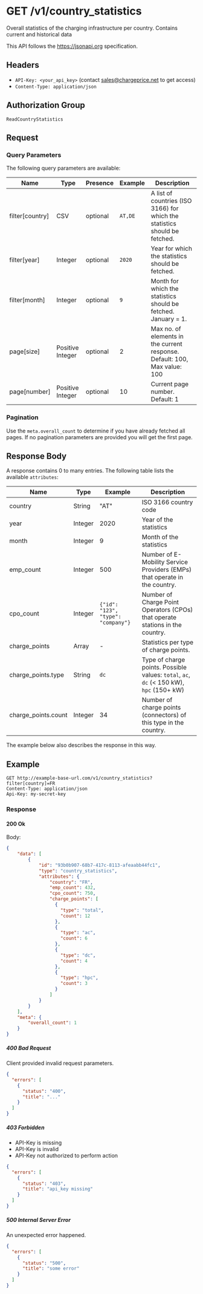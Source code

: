 
# GET /v1/country_statistics

Overall statistics of the charging infrastructure per country.
Contains current and historical data 

This API follows the https://jsonapi.org specification.

## Headers

* `API-Key: <your_api_key>` (contact sales@chargeprice.net to get access)
* `Content-Type: application/json`

## Authorization Group

`ReadCountryStatistics`

## Request

### Query Parameters

The following query parameters are available:

| **Name**        | **Type**         | **Presence** | **Example** | **Description**                                                            |
|-----------------|------------------|--------------|-------------|----------------------------------------------------------------------------|
| filter[country] | CSV              | optional     | `AT,DE`     | A list of countries (ISO 3166) for which the statistics should be fetched. |
| filter[year]    | Integer          | optional     | `2020`      | Year for which the statistics should be fetched.                           |
| filter[month]   | Integer          | optional     | `9`         | Month for which the statistics should be fetched. January = 1.             |
| page[size]      | Positive Integer | optional     | 2           | Max no. of elements in the current response. Default: 100, Max value: 100  |
| page[number]    | Positive Integer | optional     | 10          | Current page number. Default: 1                                            |

### Pagination

Use the `meta.overall_count` to determine if you have already fetched all pages.
If no pagination parameters are provided you will get the first page.

## Response Body

A response contains 0 to many entries.
The following table lists the available `attributes`:

| **Name**            | **Type** | **Example**                        | **Description**                                                                         |
|---------------------|----------|------------------------------------|-----------------------------------------------------------------------------------------|
| country             | String   | "AT"                               | ISO 3166 country code                                                                   |
| year                | Integer  | 2020                               | Year of the statistics                                                                  |
| month               | Integer  | 9                                  | Month of the statistics                                                                 |
| emp_count           | Integer  | 500                                | Number of E-Mobility Service Providers (EMPs) that operate in the country.              |
| cpo_count           | Integer  | `{"id": "123", "type": "company"}` | Number of Charge Point Operators (CPOs) that operate stations in the country.           |
| charge_points       | Array    | -                                  | Statistics per type of charge points.                                                   |
| charge_points.type  | String   | `dc`                               | Type of charge points. Possible values: `total`, `ac`, `dc` (< 150 kW), `hpc` (150+ kW) |
| charge_points.count | Integer  | 34                                 | Number of charge points (connectors) of this type in the country.                       |

The example below also describes the response in this way.

## Example

```http
GET http://example-base-url.com/v1/country_statistics?filter[country]=FR
Content-Type: application/json
Api-Key: my-secret-key
```

### Response

#### 200 Ok

Body:
```json
{
    "data": [
        {
            "id": "93b0b907-68b7-417c-8113-afeaabb44fc1",
            "type": "country_statistics",
            "attributes": {
                "country": "FR",
                "emp_count": 432,
                "cpo_count": 750,
                "charge_points": [
                  {
                    "type": "total",
                    "count": 12
                  },
                  {
                    "type": "ac",
                    "count": 6
                  },
                  {
                    "type": "dc",
                    "count": 4
                  },
                  {
                    "type": "hpc",
                    "count": 3
                  }
                ]
            }
        }
    ],
    "meta": {
        "overall_count": 1
    }
}
```
##### 400 Bad Request

Client provided invalid request parameters.

```json
{
  "errors": [
    {
      "status": "400",
      "title": "..."
    }
  ]
}
```

##### 403 Forbidden

* API-Key is missing
* API-Key is invalid
* API-Key not authorized to perform action

```json
{
  "errors": [
    {
      "status": "403",
      "title": "api_key missing"
    }
  ]
}
```

##### 500 Internal Server Error

An unexpected error happened.

```json
{
  "errors": [
    {
      "status": "500",
      "title": "some error"
    }
  ]
}
```